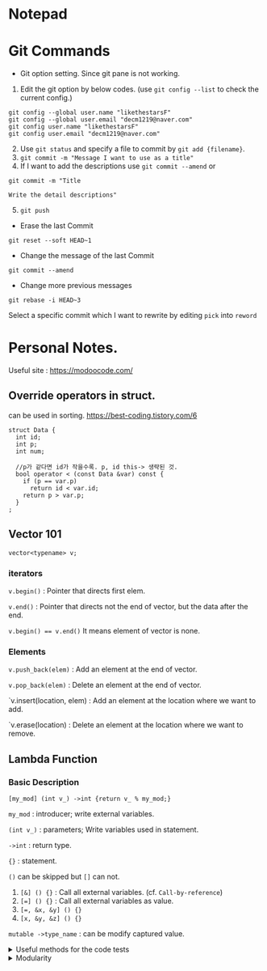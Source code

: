 # Notepad



# Git Commands
- Git option setting. Since git pane is not working.

1. Edit the git option by below codes. (use `git config --list` to check the current config.)
```
git config --global user.name "likethestarsF"
git config --global user.email "decm1219@naver.com"
git config user.name "likethestarsF"
git config user.email "decm1219@naver.com"
```
2. Use `git status` and specify a file to commit by `git add {filename}`.
3. `git commit -m "Message I want to use as a title"`
4. If I want to add the descriptions use `git commit --amend` or
```
git commit -m "Title

Write the detail descriptions"
```
5. `git push`


- Erase the last Commit

`git reset --soft HEAD~1`

- Change the message of the last Commit

`git commit --amend`

- Change more previous messages

`git rebase -i HEAD~3`

Select a specific commit which I want to rewrite by editing `pick` into `reword`

# Personal Notes.

Useful site : https://modoocode.com/




## Override operators in struct.

can be used in sorting.
https://best-coding.tistory.com/6
```
struct Data {
  int id;
  int p;
  int num;
  
  //p가 같다면 id가 작을수록. p, id this-> 생략된 것.
  bool operator < (const Data &var) const {
    if (p == var.p) 
      return id < var.id;
    return p > var.p;
  }
;
```

## Vector 101
`vector<typename> v;`

### iterators 

`v.begin()` : Pointer that directs first elem.

`v.end()` : Pointer that directs not the end of vector, but the data after the end.

`v.begin() == v.end()` It means element of vector is none.

### Elements

`v.push_back(elem)` : Add an element at the end of vector.

`v.pop_back(elem)` : Delete an element at the end of vector.

`v.insert(location, elem) : Add an element at the location where we want to add.

`v.erase(location) : Delete an element at the location where we want to remove.

## Lambda Function

### Basic Description

`[my_mod] (int v_) ->int {return v_ % my_mod;}`

`my_mod` : introducer; write external variables.

`(int v_)` : parameters; Write variables used in statement.

`->int` : return type.

`{}` : statement.

`()` can be skipped but `[]` can not.

1. `[&] () {}` : Call all external variables. (cf. `Call-by-reference`)
2. `[=] () {}` : Call all external variables as value.
3. `[=, &x, &y] () {}`
4. `[x, &y, &z] () {}`

`mutable ->type_name` : can be modify captured value.  

<details>
  
  <summary>Useful methods for the code tests</summary>
  
  ## Useful methods for code tests
  
  ### optimize iostream
  
  ```
  ios_base ::sync_with_stdio(false);
  cin.tie(NULL);
  // cout.tie(NULL);
  ```
  
  ### clog switch
  
  ```
  std::clog.setstate(std::ios_base::failbit);
  ```
  
</details>

<details>
  
  <summary> Modularity </summary>
  
  ## Modularity
  
  ### Function
  
  - can do overload. 
  ```
  int sum(int a, int b);
  int sum(int a, int b, int c);
  ```
  
  - Call by Value Vs. Call by Reference
  `int a` vs. `int &a`
  
  ### Template
  
  - `Any` Can be an any word: T, sometype, and so on.
  ```
  template <class Any>
  Any fn(Any a, Any b);
  ```
  
  - `template <class T, class U>` is possible. (Multiple Parameters)
  
  - Non-type template Arguments
  ```
  template <class T, int n>
  T fixed_multiply (T a) {
    return a * n;
  }
  ```
  
  `cout << fixed_multiply<int, 2>(10);`
  output : `20`
  
  ### Namespace
  
  ```
  namespace foo  { int value() {return 5;} }
  namespace bar  { int value() {return 10;} }
  ```
  `cout << foo::value();` output : `5`
  `cout << bar::value();` output : `10`
  
  using namespace is possible. e.g. `using namespace foo;`
  
  ### Structure
  
  - Basic
  ```
  struct Vector {
    int sz; 
    double *elem;
  } // two members
  ```
  
  Define a structure variable;
  ```
  Name v;
  ```
  
  Accessing a member of __.
  ```
  v.sz = s;
  ```
  
  - Pointers to structures
    - use `->` to access a member of a structure variable.
  ```
  Vector v;
  Vector *pV = &V;
  int s = 10; // or cin
  pV->elem = new double [s];
  ```
  
  ### Classes
  
  - Basic
  ```
  class class_name {
    access_specifier_1;
      member1;
    access_specifier_2;
      member2;
  } object_names;
  ```
  
  ```
  class Rectangle {
      int width, height;
    public:
      void set_values (int, int);
      int area (void);
  }
  ```
  
  - List of Access specifiers
    - private : accessible only within same class.
    - protected : accessible only within same and derived class.
    - public : free to access.
    - Default = private.
  
  - how to make Objects:
  `void Rectangle::set_values (int x, int y) { //body }`
  
  - Constructors
    - Automatically called whenever a new object of this class is created.
    - overloading possible. 
    ```
    class_name();              // default constructor
    class_name(parameters);    // constructor with parameters
    ```
  
  - Destructors
    - Automatically called when an object is destructed.
    - Execute required cleanup
  ```
  ~class_name();
  ```
  
  - Pointers to classes
    - Use `->` to access a class member
  ```
  Rectangle* rect = new Rectangle(3, 4);
  cout << rect->area(); 
  ```
  
  -Can apply template to Class
  
</details>